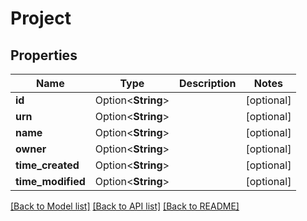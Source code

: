 # Project

## Properties

Name | Type | Description | Notes
------------ | ------------- | ------------- | -------------
**id** | Option<**String**> |  | [optional]
**urn** | Option<**String**> |  | [optional]
**name** | Option<**String**> |  | [optional]
**owner** | Option<**String**> |  | [optional]
**time_created** | Option<**String**> |  | [optional]
**time_modified** | Option<**String**> |  | [optional]

[[Back to Model list]](../README.md#documentation-for-models) [[Back to API list]](../README.md#documentation-for-api-endpoints) [[Back to README]](../README.md)


